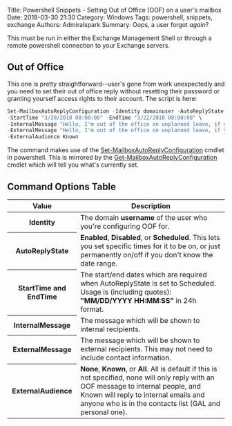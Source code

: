 Title: Powershell Snippets - Setting Out of Office (OOF) on a user's mailbox
Date: 2018-03-30 21:30
Category: Windows
Tags: powershell, snippets, exchange
Authors: Admiralspark
Summary: Oops, a user forgot *again*?

<p class="text-warning">This must be run in either the Exchange Management Shell or through a remote powershell connection to your Exchange servers. </p>

## Out of Office

This one is pretty straightforward--user's gone from work unexpectedly and you need to set their out of office reply without resetting their password or granting yourself access rights to their account. The script is here:

```powershell
Set-MailboxAutoReplyConfiguration -Identity domainuser -AutoReplyState Scheduled \
-StartTime "3/20/2018 08:00:00" -EndTime "3/22/2018 08:00:00" \
-InternalMessage "Hello, I'm out of the office on unplanned leave, if you need immediate assistance please contact $Supervisor at SupEmail@domain.name, thank you!" \
-ExternalMessage "Hello, I'm out of the office on unplanned leave, if you need immediate assistance please contact $Supervisor, thank you!" \
-ExternalAudience Known
```

The command makes use of the [Set-MailboxAutoReplyConfiguration](https://technet.microsoft.com/en-us/library/dd638217(v=exchg.160).aspx) cmdlet in powershell. This is mirrored by the [Get-MailboxAutoReplyConfiguration](https://technet.microsoft.com/en-us/library/dd638081(v=exchg.160).aspx) cmdlet which will tell you what's currently set. 

## Command Options Table

<table class="table table-hover">
  <thead>
    <tr>
      <th scope="col">Value</th>
      <th scope="col">Description</th>
    </tr>
  </thead>
  <tbody>
    <tr>
      <th scope="row">Identity</th>
      <td>The domain <b>username</b> of the user who you're configuring OOF for.</td>
    </tr>
    <tr>
      <th scope="row">AutoReplyState</th>
      <td><b>Enabled</b>, <b>Disabled</b>, or <b>Scheduled</b>. This lets you set specific times for it to be on, or just permanently on/off if you don't know the date range. </td>
    </tr>
    <tr>
      <th scope="row">StartTime and EndTime</th>
      <td>The start/end dates which are required when AutoReplyState is set to Scheduled. Usage is (including quotes): <b>"MM/DD/YYYY HH:MM:SS"</b> in 24h format.</td>
    </tr>
    <tr>
      <th scope="row">InternalMessage</th>
      <td>The message which will be shown to internal recipients.</td>
    </tr>
    <tr>
      <th scope="row">ExternalMessage</th>
      <td>The message which will be shown to external recipients. This may not need to include contact information.</td>
    </tr>
    <tr>
      <th scope="row">ExternalAudience</th>
      <td><b>None</b>, <b>Known</b>, or <b>All</b>. All is default if this is not specified, none will only reply with an OOF message to internal people, and Known will reply to internal emails and anyone who is in the contacts list (GAL and personal one). 
</td>
    </tr>
  </tbody>
</table> 